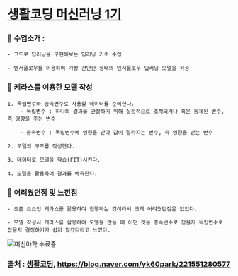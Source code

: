 # [생활코딩 머신러닝 1기](https://ml.yah.ac/)

### 🔘  수업소개 :
    - 코드로 딥러닝을 구현해보는 딥러닝 기초 수업 

    - 텐서플로우를 이용하여 가장 간단한 형태의 텐서플로우 딥러닝 모델을 작성


### 🔘  케라스를 이용한 모델 작성
    1. 독립변수와 종속변수로 사용할 데이터를 준비한다.  
        - 독립변수 : 하나의 결과를 관찰하기 위해 실험적으로 조작되거나 혹은 통제된 변수, 즉 영향을 주는 변수

        - 종속변수 : 독립변수에 영향을 받아 값이 달라지는 변수, 즉 영향을 받는 변수

    2. 모델의 구조를 작성한다.

    3. 데이터로 모델을 학습(FIT)시킨다.

    4. 모델을 활용하여 결과를 예측한다.



### 🔘  어려웠던점 및 느낀점
    - 오픈 소스인 케라스를 활용하여 진행하는 것이라서 크게 어려웠던점은 없었다. 

    - 모델 작성시 케라스를 활용하여 모델을 만들 때 어떤 것을 종속변수로 잡을지 독립변수로 잡을지 결정하기가 쉽지 않겠다라고 느꼈다.


![머신야학 수료증](C:\Users\KimDongYeong\Desktop\취업\머신야학.jpg)



### 출처 : [생활코딩](https://www.opentutorials.org/module/4966), https://blog.naver.com/yk60park/221551280577
